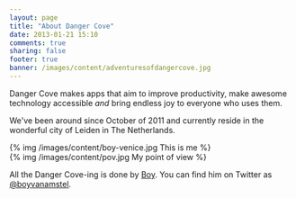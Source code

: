```yaml
---
layout: page
title: "About Danger Cove"
date: 2013-01-21 15:10
comments: true
sharing: false
footer: true
banner: /images/content/adventuresofdangercove.jpg
---
```


Danger Cove makes apps that aim to improve productivity, make awesome technology accessible _and_ bring endless joy to everyone who uses them.

We've been around since October of 2011 and currently reside in the wonderful city of Leiden in The Netherlands. 

<div class="row">
  <div class="span4">
    <div class="thumbnail">
    {% img /images/content/boy-venice.jpg This is me %}
    </div>
  </div>
  <div class="span4">
    <div class="thumbnail">
    {% img /images/content/pov.jpg My point of view %}
    </div>
  </div>
</div>

All the Danger Cove-ing is done by [Boy](http://boyvanamstel.nl). You can find him on Twitter as [@boyvanamstel](http://twitter.com/boyvanamstel).
